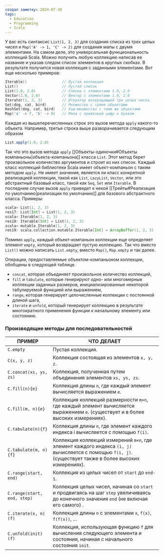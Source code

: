 ```yaml
---
создал заметку: 2024-07-30
tags:
  - Education
  - Programming
  - Scala
---
```

У вас есть синтаксис `List(1, 2, 3)` для создания списка из трех целых чисел и `Map('A' -> 1, 'C' -> 2)` для создания мапы с двумя элементами. На самом деле, это универсальная функциональность коллекций Scala. Можно получить любую коллекцию написав ее название и указав следом список элементов в круглых скобках. В результате получится новая коллекция с заданными элементами. Вот еще несколько примеров:
```scala
Iterable()                // Пустая коллекция
List()                    // Пустой список
List(1.0, 2.0)            // Список с элементами 1.0, 2.0
Vector(1.0, 2.0)          // Вектор с элементами 1.0, 2.0
Iterator(1, 2, 3)         // Итератор возвращающий три целых числа.
Set(dog, cat, bird)       // Множество с тремя объектами
HashSet(dog, cat, bird)   // Хэш-множество с теми же объектами
Map('a' -> 7, 'b' -> 0)   // Мапа с привязкой цифр к буквам
```
Каждая из вышеперечисленных строк это вызов метода `apply` какого-то объекта. Например, третья строка выше разворачивается следующим образом
```scala
List.apply(1.0, 2.0)
```
Так что это вызов метода `apply` [[Объекты-одиночки#Объекты компаньоны|объекта-компаньона]] класса `List`. Этот метод берет произвольное количество аргументов и строит из них список. Каждый класс коллекций библиотеки Scala имеет объект-компаньон с таким методом `apply`. Не имеет значения, является ли класс конкретной реализацией коллекции, такой как `List`, `LazyList`, `Vector`, или это абстрактный базовый класс, такой как `Seq`, `Set` или `Iterable`. В последнем случае вызов `apply` приведет к некой [[Трейты#Реализация по умолчанию|реализации по умолчанию]] для базового абстрактного класса. Примеры:
```scala
scala> List(1, 2, 3)
res17: List[Int] = List(1, 2, 3)
scala> Iterable(1, 2, 3)
res18: Iterable[Int] = List(1, 2, 3)
scala> mutable.Iterable(1, 2, 3)
res19: scala.collection.mutable.Iterable[Int] = ArrayBuffer(1, 2, 3)
```
Помимо `apply`, каждый объект-компаньон коллекции еще определяет элемент `empty`, который возвращает пустую коллекцию. Так что вместо `List()` можно написать `List.empty`, вместо `Map()`, `Map.empty` и так далее.

Операции, предоставляемые объектом-компаньоном коллекции, обобщены в следующей таблице.
- `concat`, которая объединяет произвольное количество коллекций,
- `fill` и `tabulate`, которые генерируют одно- или многомерные коллекции заданных размеров, инициализированные некоторой табулируемой функцией или выражением,
- `range`, которая генерирует целочисленные коллекции с постоянной длиной шага,
- `iterate` и `unfold`, который генерирует коллекцию в результате многократного применения функции к начальному элементу или состоянию.
### Производящие методы для последовательностей

| ПРИМЕР                      | ЧТО ДЕЛАЕТ                                                                                                                                                |
| --------------------------- | --------------------------------------------------------------------------------------------------------------------------------------------------------- |
| `C.empty`                   | Пустая коллекция.                                                                                                                                         |
| `C(x, y, z)`                | Коллекция состоящая из элементов `x, y, z`.                                                                                                               |
| `C.concat(xs, ys, zs)`      | Коллекция, полученная путем объединения элементов `xs, ys, zs`.                                                                                           |
| `C.fill(n){e}`              | Коллекция длины `n`, где каждый элемент вычисляется выражением `e`.                                                                                       |
| `C.fill(m, n){e}`           | Коллекция коллекций размерности `m×n`, где каждый элемент вычисляется выражением `e`. (существует и в более высоких измерениях).                          |
| `C.tabulate(n){f}`          | Коллекция длины `n`, где элемент каждого индекса i вычисляется с помощью `f(i)`.                                                                          |
| `C.tabulate(m, n){f}`       | Коллекция коллекций измерений `m×n`, где элемент каждого индекса `(i, j)` вычисляется с помощью `f(i, j)`. (существует также в более высоких измерениях). |
| `C.range(start, end)`       | Коллекция из целых чисел от `start` до `end-1`.                                                                                                           |
| `C.range(start, end, step)` | Коллекция целых чисел, начиная со `start` и продвигаясь на шаг `step` увеличиваясь до конечного значения `end` (не включая его самого) .                  |
| `C.iterate(x, n)(f)`        | Коллекция длины `n` с элементами `x`, `f(x)`, `f(f(x))`, …                                                                                                |
| `C.unfold(init)(f)`         | Коллекция, использующая функцию `f` для вычисления следующего элемента и состояния, начиная с начального состояния `init`.                                |
